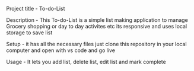 Project title - To-do-List

Description - This To-do-List is a simple list making application to manage Grocery shopping or day to day activites etc its 
              responsive and uses local storage to save list

Setup - it has all the necessary files just clone this repository in your local computer and open with vs code and go live

Usage - It lets you add list, delete list, edit list and mark complete